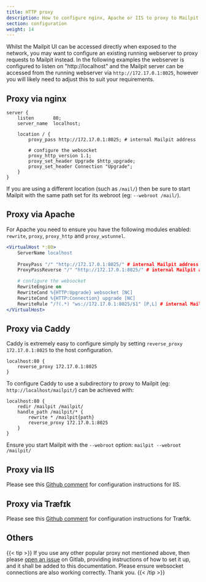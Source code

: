 ```yaml
---
title: HTTP proxy
description: How to configure nginx, Apache or IIS to proxy to Mailpit
section: configuration
weight: 14
---
```


Whilst the Mailpit UI can be accessed directly when exposed to the network, you may want to configure an existing running webserver to proxy requests to Mailpit instead.
In the following examples the webserver is configured to listen on "http://localhost" and the Mailpit server can be accessed from the running webserver via
`http://172.17.0.1:8025`, however you will likely need to adjust this to suit your requirements.

## Proxy via nginx

```nginx
server {
    listen       80;
    server_name  localhost;

    location / {
        proxy_pass http://172.17.0.1:8025; # internal Mailpit address

        # configure the websocket
        proxy_http_version 1.1;
        proxy_set_header Upgrade $http_upgrade;
        proxy_set_header Connection "Upgrade";
    }
}
```
If you are using a different location (such as `/mail/`) then be sure to start Mailpit with the same path set for its webroot (eg: `--webroot /mail/`).


## Proxy via Apache

For Apache you need to ensure you have the following modules enabled: `rewrite`, `proxy`, `proxy_http` and `proxy_wstunnel`.

```apache
<VirtualHost *:80>
    ServerName localhost
    
    ProxyPass "/" "http://172.17.0.1:8025/" # internal Mailpit address
    ProxyPassReverse "/" "http://172.17.0.1:8025/" # internal Mailpit address

    # configure the websocket
    RewriteEngine on
    RewriteCond %{HTTP:Upgrade} websocket [NC]
    RewriteCond %{HTTP:Connection} upgrade [NC]
    RewriteRule ^/?(.*) "ws://172.17.0.1:8025/$1" [P,L] # internal Mailpit address
</VirtualHost>
```

## Proxy via Caddy

Caddy is extremely easy to configure simply by setting `reverse_proxy 172.17.0.1:8025` to the host configuration.

```text
localhost:80 {
    reverse_proxy 172.17.0.1:8025
}
```

To configure Caddy to use a subdirectory to proxy to Mailpit (eg: `http://localhost/mailpit/`) can be achieved with:

```text
localhost:80 {
    redir /mailpit /mailpit/
    handle_path /mailpit/* {
        rewrite * /mailpit{path}
        reverse_proxy 172.17.0.1:8025
    }
}
```

Ensure you start Mailpit with the `--webroot` option: `mailpit --webroot /mailpit/`


## Proxy via IIS

Please see this [Github comment](https://github.com/axllent/mailpit/issues/131#issuecomment-1641054844) for configuration instructions for IIS.


## Proxy via Træfɪk

Please see this [Github comment](https://github.com/axllent/mailpit/issues/286) for configuration instructions for Træfɪk.


## Others
{{< tip >}}
If you use any other popular proxy not mentioned above, then please [open an issue](https://github.com/axllent/mailpit/issues) on Gitlab, providing instructions of how to set it up, and it shall be added to this documentation.
Please ensure websocket connections are also working correctly. Thank you.
{{< /tip >}}
